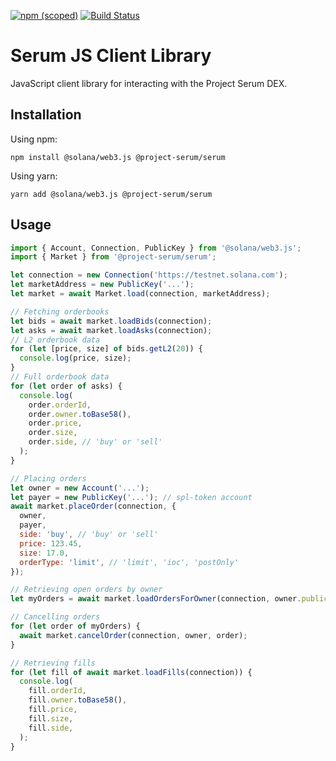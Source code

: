 [![npm (scoped)](https://img.shields.io/npm/v/@project-serum/serum)](https://www.npmjs.com/package/@project-serum/serum)
[![Build Status](https://travis-ci.com/project-serum/serum-js.svg?branch=master)](https://travis-ci.com/project-serum/serum-js)

# Serum JS Client Library

JavaScript client library for interacting with the Project Serum DEX.

## Installation

Using npm:

```
npm install @solana/web3.js @project-serum/serum
```

Using yarn:

```
yarn add @solana/web3.js @project-serum/serum
```

## Usage

```js
import { Account, Connection, PublicKey } from '@solana/web3.js';
import { Market } from '@project-serum/serum';

let connection = new Connection('https://testnet.solana.com');
let marketAddress = new PublicKey('...');
let market = await Market.load(connection, marketAddress);

// Fetching orderbooks
let bids = await market.loadBids(connection);
let asks = await market.loadAsks(connection);
// L2 orderbook data
for (let [price, size] of bids.getL2(20)) {
  console.log(price, size);
}
// Full orderbook data
for (let order of asks) {
  console.log(
    order.orderId,
    order.owner.toBase58(),
    order.price,
    order.size,
    order.side, // 'buy' or 'sell'
  );
}

// Placing orders
let owner = new Account('...');
let payer = new PublicKey('...'); // spl-token account
await market.placeOrder(connection, {
  owner,
  payer,
  side: 'buy', // 'buy' or 'sell'
  price: 123.45,
  size: 17.0,
  orderType: 'limit', // 'limit', 'ioc', 'postOnly'
});

// Retrieving open orders by owner
let myOrders = await market.loadOrdersForOwner(connection, owner.publicKey);

// Cancelling orders
for (let order of myOrders) {
  await market.cancelOrder(connection, owner, order);
}

// Retrieving fills
for (let fill of await market.loadFills(connection)) {
  console.log(
    fill.orderId,
    fill.owner.toBase58(),
    fill.price,
    fill.size,
    fill.side,
  );
}
```
